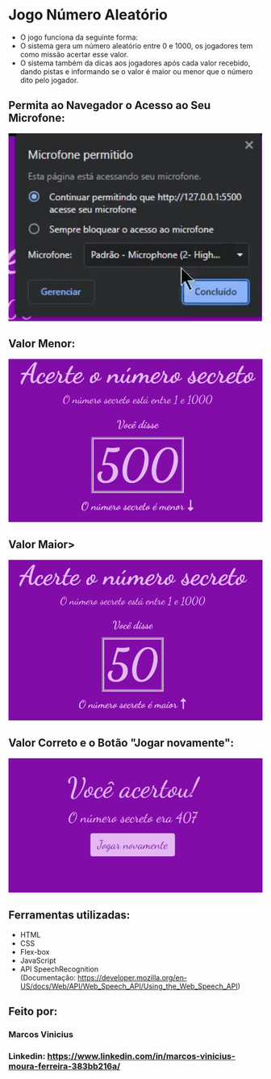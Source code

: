 # Jogo Número Aleatório

* O jogo funciona da seguinte forma: 
* O sistema gera um número aleatório entre 0 e 1000, os jogadores tem como missão acertar esse valor.
* O sistema também da dicas aos jogadores após cada valor recebido, dando pistas e informando se o valor é maior ou menor que o número dito pelo jogador.

## Permita ao Navegador o Acesso ao Seu Microfone:
![Imagem do Portifolio](https://raw.githubusercontent.com/ViniciusV4/jogo-numero-aleatorio/main/assets/microfone.png)

## Valor Menor:
![Imagem do Portifolio](https://raw.githubusercontent.com/ViniciusV4/jogo-numero-aleatorio/main/assets/numero%20menor.png)

## Valor Maior>
![Imagem do Portifolio](https://raw.githubusercontent.com/ViniciusV4/jogo-numero-aleatorio/main/assets/numero%20maior.png)

## Valor Correto e o Botão "Jogar novamente":
![Imagem do Portifolio](https://raw.githubusercontent.com/ViniciusV4/jogo-numero-aleatorio/main/assets/acerto.png)

## Ferramentas utilizadas:

* HTML
* CSS
* Flex-box
* JavaScript
* API SpeechRecognition <br>
(Documentação: https://developer.mozilla.org/en-US/docs/Web/API/Web_Speech_API/Using_the_Web_Speech_API)


## Feito por:

### Marcos Vinicius

### Linkedin: https://www.linkedin.com/in/marcos-vinicius-moura-ferreira-383bb216a/
